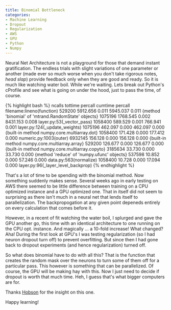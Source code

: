 ```yaml
---
title: Binomial Bottleneck
categories:
- Machine Learning
- Dropout
- Regularization
- AWS
- GPU
- Python
- Numpy
---
```


Neural Net Architecture is not a playground for those that demand instant gratification.  The endless trials with slight variations of one parameter or another (made ever so much worse when you don't take rigorous notes, *head slap*) provide feedback only when they are good and ready.  So it is much like watching water boil.  While we're waiting.  Lets break out Python's cProfile and see what is going on under the hood, just to pass the time, of course.


{% highlight bash %}
   ncalls  tottime  percall  cumtime  percall filename:lineno(function)
   529200 5912.656    0.011 5945.037    0.011 {method 'binomial' of 'mtrand.RandomState' objects}
  1075196 1768.545    0.002 8431.153    0.008 layer.py:53(_vector_pass)
  1058400  589.529    0.001  766.941    0.001 layer.py:124(_update_weights)
  1075196  462.097    0.000  462.097    0.000 {built-in method numpy.core.multiarray.dot}
  1058400  171.428    0.000  177.412    0.000 numeric.py:1003(outer)
  6932145  156.128    0.000  156.128    0.000 {built-in method numpy.core.multiarray.array}
   529200  126.677    0.000  126.677    0.000 {built-in method numpy.core.multiarray.copyto}
  3185634   33.730    0.000   33.730    0.000 {method 'reduce' of 'numpy.ufunc' objects}
   537598   10.852    0.000   57.246    0.000 data.py:563(normalize)
  1058400   10.728    0.000   17.094    0.000 layer.py:96(_layer_level_backprop)
{% endhighlight %}

That's a lot of time to be spending with the binomial method.  Now something suddenly makes sense.  Several weeks ago in early testing on AWS there seemed to be little difference between training on a CPU optimized instance and a GPU optimized one.  That in itself did not seem to surprising as there isn't much in a neural net that lends itself to parallelization.  The backpropogation at any given point depeneds entirely on every calculation that comes before it.

However, in a recent of fit watching the water boil, I splurged and gave the GPU another go, this time with an identical architecture to one running on the CPU opt. instance. And magically ... a 10-fold increase!  What changed?  Aha!  During the first look at GPU's I was testing regularization (so I had neuron dropout turn off) to prevent overfitting.  But since then I had gone back to dropout experiments (and hence regularization) turned off. 

So what does binomial have to do with all this?  That is the function that creates the random mask over the neurons to turn some of them off for a particular pass.  This however is something that can be parallelized.  Of course, the GPU will be making hay with this.  Now I just need to decide if dropout is worth that much time.  Heh, I guess that's what bigger computers are for.  

Thanks [Hobson](http://hobsonlane.com/) for the insight on this one.

Happy learning!